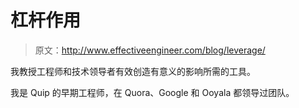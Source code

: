 # 杠杆作用

> 原文：<http://www.effectiveengineer.com/blog/leverage/>

我教授工程师和技术领导者有效创造有意义的影响所需的工具。

我是 Quip 的早期工程师，在 Quora、Google 和 Ooyala 都领导过团队。